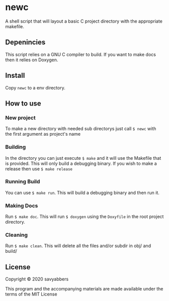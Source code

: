# newc
A shell script that will layout a basic C project directory with the appropriate makefile.

## Depenincies
This script relies on a GNU C compiler to build.
If you want to make docs then it relies on Doxygen.

## Install
Copy ```newc``` to a env directory.

## How to use

### New project
To make a new directory with needed sub directorys just call ```$ newc``` with the first argument as project's name

### Building
In the directory you can just execute ```$ make``` and it will use the Makefile that is provided. This will only build a debugging binary. If you wish to make a release then use ```$ make release```

### Running Build
You can use ```$ make run```. This will build a debugging binary and then run it.

### Making Docs
Run ```$ make doc```. This will run ```$ doxygen``` using the ```Doxyfile``` in the root project directory.

### Cleaning
Run ```$ make clean```. This will delete all the files and/or subdir in obj/ and build/

## License
Copyright © 2020 savyabbers

This program and the accompanying materials are made available under the
terms of the MIT License
